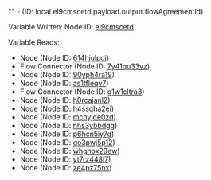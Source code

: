 "" - (ID: local.el9cmscetd.payload.output.flowAgreementId)

Variable Written:
Node ID: [el9cmscetd](../nodes/el9cmscetd.md)

Variable Reads:
* Node (Node ID: [614hjulpdj](../nodes/614hjulpdj.md))
* Flow Connector (Node ID: [7y41qu33vz](../nodes/7y41qu33vz.md))
* Node (Node ID: [90yph4ra19](../nodes/90yph4ra19.md))
* Node (Node ID: [as1tfleqv7](../nodes/as1tfleqv7.md))
* Flow Connector (Node ID: [g1w1cltra3](../nodes/g1w1cltra3.md))
* Node (Node ID: [h0rcajanl2](../nodes/h0rcajanl2.md))
* Node (Node ID: [h4ssqha2ei](../nodes/h4ssqha2ei.md))
* Node (Node ID: [mcnyjde0zd](../nodes/mcnyjde0zd.md))
* Node (Node ID: [nhs3ybbdgg](../nodes/nhs3ybbdgg.md))
* Node (Node ID: [p6hcn5iy7g](../nodes/p6hcn5iy7g.md))
* Node (Node ID: [qo3pwj5p12](../nodes/qo3pwj5p12.md))
* Node (Node ID: [whgnox29ew](../nodes/whgnox29ew.md))
* Node (Node ID: [yt7rz448i7](../nodes/yt7rz448i7.md))
* Node (Node ID: [ze4pz75nx](../nodes/ze4pz75nx.md))
